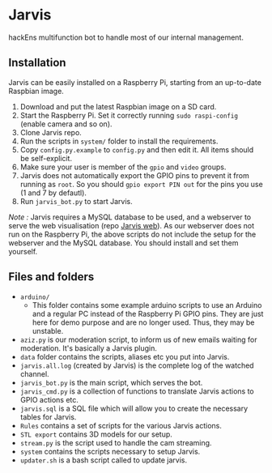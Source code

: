 
Jarvis
======

hackEns multifunction bot to handle most of our internal management.

## Installation

Jarvis can be easily installed on a Raspberry Pi, starting from an up-to-date Raspbian image.

1. Download and put the latest Raspbian image on a SD card.
2. Start the Raspberry Pi. Set it correctly running `sudo raspi-config` (enable camera and so on).
3. Clone Jarvis repo.
4. Run the scripts in `system/` folder to install the requirements.
5. Copy `config.py.example` to `config.py` and then edit it. All items should be self-explicit.
6. Make sure your user is member of the `gpio` and `video` groups. 
7. Jarvis does not automatically export the GPIO pins to prevent it from running as `root`. So you should `gpio export PIN out` for the pins you use (1 and 7 by defautl).
7. Run `jarvis_bot.py` to start Jarvis.

*Note :* Jarvis requires a MySQL database to be used, and a webserver to serve the web visualisation (repo [Jarvis web](https://github.com/hackEns/Jarvis_web)). As our webserver does not run on the Raspberry Pi, the above scripts do not include the setup for the webserver and the MySQL database. You should install and set them yourself.


## Files and folders

* `arduino/`
  * This folder contains some example arduino scripts to use an Arduino and a regular PC instead of the Raspberry Pi GPIO pins. They are just here for demo purpose and are no longer used. Thus, they may be unstable.
* `aziz.py` is our moderation script, to inform us of new emails waiting for moderation. It's basically a Jarvis plugin.
* `data` folder contains the scripts, aliases etc you put into Jarvis.
* `jarvis.all.log` (created by Jarvis) is the complete log of the watched channel.
* `jarvis_bot.py` is the main script, which serves the bot.
* `jarvis_cmd.py` is a collection of functions to translate Jarvis actions to GPIO actions etc.
* `jarvis.sql` is a SQL file which will allow you to create the necessary tables for Jarvis.
* `Rules` contains a set of scripts for the various Jarvis actions.
* `STL export` contains 3D models for our setup.
* `stream.py` is the script used to handle the cam streaming.
* `system` contains the scripts necessary to setup Jarvis.
* `updater.sh` is a bash script called to update jarvis.
